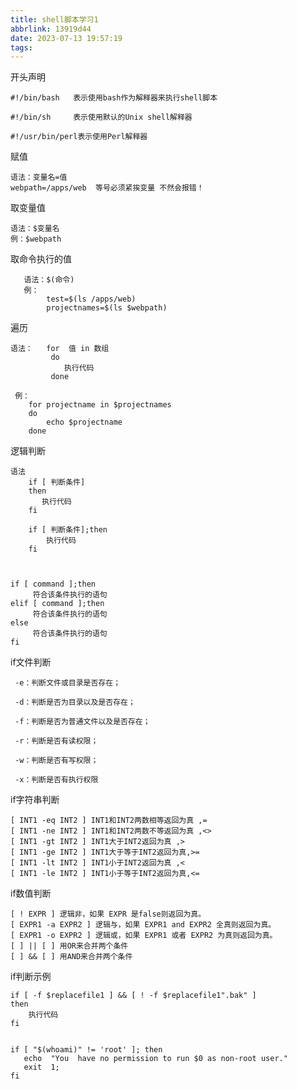 ```yaml
---
title: shell脚本学习1
abbrlink: 13919d44
date: 2023-07-13 19:57:19
tags:
---
```


开头声明

    #!/bin/bash   表示使用bash作为解释器来执行shell脚本
   
    #!/bin/sh     表示使用默认的Unix shell解释器
    
    #!/usr/bin/perl表示使用Perl解释器

赋值

    语法：变量名=值
    webpath=/apps/web  等号必须紧挨变量 不然会报错！
    
取变量值
    
    语法：$变量名  
    例：$webpath
    
取命令执行的值

       语法：$(命令) 
       例：
            test=$(ls /apps/web)
            projectnames=$(ls $webpath)
            
遍历

    语法：   for  值 in 数组
             do
                执行代码
             done    
             
     例：
        for projectname in $projectnames
        do
            echo $projectname
        done          
        
        
逻辑判断
    
    语法
        if [ 判断条件]
        then
           执行代码
        fi   

        if [ 判断条件];then
            执行代码
        fi
        
        
        
    if [ command ];then
         符合该条件执行的语句
    elif [ command ];then
         符合该条件执行的语句
    else
         符合该条件执行的语句
    fi


if文件判断
 
     -e：判断文件或目录是否存在；
     
     -d：判断是否为目录以及是否存在；
     
     -f：判断是否为普通文件以及是否存在；
     
     -r：判断是否有读权限；
     
     -w：判断是否有写权限；
     
     -x：判断是否有执行权限     
     
if字符串判断
    
    [ INT1 -eq INT2 ] INT1和INT2两数相等返回为真 ,=
    [ INT1 -ne INT2 ] INT1和INT2两数不等返回为真 ,<>
    [ INT1 -gt INT2 ] INT1大于INT2返回为真 ,>
    [ INT1 -ge INT2 ] INT1大于等于INT2返回为真,>=
    [ INT1 -lt INT2 ] INT1小于INT2返回为真 ,<
    [ INT1 -le INT2 ] INT1小于等于INT2返回为真,<=

if数值判断
    
    [ ! EXPR ] 逻辑非，如果 EXPR 是false则返回为真。
    [ EXPR1 -a EXPR2 ] 逻辑与，如果 EXPR1 and EXPR2 全真则返回为真。
    [ EXPR1 -o EXPR2 ] 逻辑或，如果 EXPR1 或者 EXPR2 为真则返回为真。
    [ ] || [ ] 用OR来合并两个条件
    [ ] && [ ] 用AND来合并两个条件

if判断示例

    if [ -f $replacefile1 ] && [ ! -f $replacefile1".bak" ]
    then
        执行代码
    fi
                 
                 
    if [ "$(whoami)" != 'root' ]; then
       echo  "You  have no permission to run $0 as non-root user."
       exit  1;
    fi             